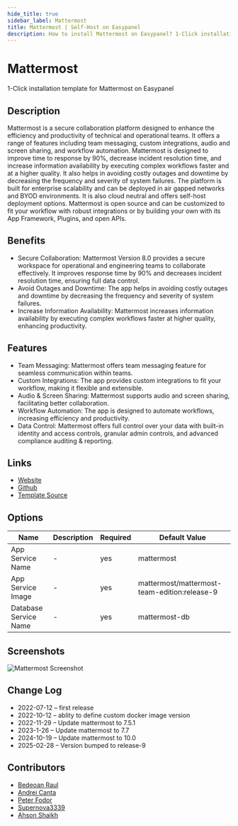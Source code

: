 ```yaml
---
hide_title: true
sidebar_label: Mattermost
title: Mattermost | Self-Host on Easypanel
description: How to install Mattermost on Easypanel? 1-Click installation template for Mattermost on Easypanel
---
```


<!-- generated -->

# Mattermost

1-Click installation template for Mattermost on Easypanel

## Description

Mattermost is a secure collaboration platform designed to enhance the efficiency and productivity of technical and operational teams. It offers a range of features including team messaging, custom integrations, audio and screen sharing, and workflow automation. Mattermost is designed to improve time to response by 90%, decrease incident resolution time, and increase information availability by executing complex workflows faster and at a higher quality. It also helps in avoiding costly outages and downtime by decreasing the frequency and severity of system failures. The platform is built for enterprise scalability and can be deployed in air gapped networks and BYOD environments. It is also cloud neutral and offers self-host deployment options. Mattermost is open source and can be customized to fit your workflow with robust integrations or by building your own with its App Framework, Plugins, and open APIs.

## Benefits

- Secure Collaboration: Mattermost Version 8.0 provides a secure workspace for operational and engineering teams to collaborate effectively. It improves response time by 90% and decreases incident resolution time, ensuring full data control.
- Avoid Outages and Downtime: The app helps in avoiding costly outages and downtime by decreasing the frequency and severity of system failures.
- Increase Information Availability: Mattermost increases information availability by executing complex workflows faster at higher quality, enhancing productivity.

## Features

- Team Messaging: Mattermost offers team messaging feature for seamless communication within teams.
- Custom Integrations: The app provides custom integrations to fit your workflow, making it flexible and extensible.
- Audio & Screen Sharing: Mattermost supports audio and screen sharing, facilitating better collaboration.
- Workflow Automation: The app is designed to automate workflows, increasing efficiency and productivity.
- Data Control: Mattermost offers full control over your data with built-in identity and access controls, granular admin controls, and advanced compliance auditing & reporting.

## Links

- [Website](https://mattermost.com/)
- [Github](https://github.com/mattermost/)
- [Template Source](https://github.com/easypanel-io/templates/tree/main/templates/mattermost)

## Options

Name | Description | Required | Default Value
-|-|-|-
App Service Name | - | yes | mattermost
App Service Image | - | yes | mattermost/mattermost-team-edition:release-9
Database Service Name | - | yes | mattermost-db

## Screenshots

![Mattermost Screenshot](./assets/screenshot.png)

## Change Log

- 2022-07-12 – first release
- 2022-10-12 – ablity to define custom docker image version
- 2022-11-29 – Update mattermost to 7.5.1
- 2023-1-26 – Update mattermost to 7.7
- 2024-10-19 – Update mattermost to 10.0
- 2025-02-28 – Version bumped to release-9

## Contributors

- [Bedeoan Raul](https://github.com/bedeoan)
- [Andrei Canta](https://github.com/deiucanta)
- [Peter Fodor](https://github.com/fodurrr)
- [Supernova3339](https://github.com/supernova3339)
- [Ahson Shaikh](https://github.com/Ahson-Shaikh)
